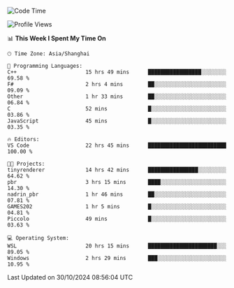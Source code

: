 <!--START_SECTION:waka-->
![Code Time](http://img.shields.io/badge/Code%20Time-2%2C092%20hrs%2054%20mins-blue)

![Profile Views](http://img.shields.io/badge/Profile%20Views-0-blue)

📊 **This Week I Spent My Time On** 

```text
🕑︎ Time Zone: Asia/Shanghai

💬 Programming Languages: 
C++                      15 hrs 49 mins      █████████████████░░░░░░░░   69.58 % 
F#                       2 hrs 4 mins        ██░░░░░░░░░░░░░░░░░░░░░░░   09.09 % 
Other                    1 hr 33 mins        ██░░░░░░░░░░░░░░░░░░░░░░░   06.84 % 
C                        52 mins             █░░░░░░░░░░░░░░░░░░░░░░░░   03.86 % 
JavaScript               45 mins             █░░░░░░░░░░░░░░░░░░░░░░░░   03.35 % 

🔥 Editors: 
VS Code                  22 hrs 45 mins      █████████████████████████   100.00 % 

🐱‍💻 Projects: 
tinyrenderer             14 hrs 42 mins      ████████████████░░░░░░░░░   64.62 % 
pbr                      3 hrs 15 mins       ████░░░░░░░░░░░░░░░░░░░░░   14.30 % 
nadrin_pbr               1 hr 46 mins        ██░░░░░░░░░░░░░░░░░░░░░░░   07.81 % 
GAMES202                 1 hr 5 mins         █░░░░░░░░░░░░░░░░░░░░░░░░   04.81 % 
Piccolo                  49 mins             █░░░░░░░░░░░░░░░░░░░░░░░░   03.63 % 

💻 Operating System: 
WSL                      20 hrs 15 mins      ██████████████████████░░░   89.05 % 
Windows                  2 hrs 29 mins       ███░░░░░░░░░░░░░░░░░░░░░░   10.95 % 
```


 Last Updated on 30/10/2024 08:56:04 UTC
<!--END_SECTION:waka-->